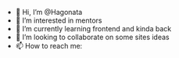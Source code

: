 - 👋 Hi, I’m @Hagonata
- 👀 I’m interested in mentors
- 🌱 I’m currently learning frontend and kinda back
- 💞️ I’m looking to collaborate on some sites ideas
- 📫 How to reach me: 

<!---
Hagonata/Hagonata is a ✨ special ✨ repository because its `README.md` (this file) appears on your GitHub profile.
You can click the Preview link to take a look at your changes.
--->
